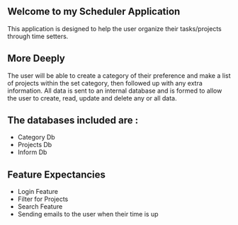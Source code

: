 ## Welcome to my Scheduler Application
This application is designed to help the user organize their tasks/projects through time setters.

## More Deeply
The user will be able to create a category of their preference and make a list of projects within the set category, then followed up with any extra information.
All data is sent to an internal database and is formed to allow the user to create, read, update and delete any or all data.

The databases included are :
----------------------------
- Category Db
- Projects Db
- Inform Db

## Feature Expectancies
- Login Feature
- Filter for Projects
- Search Feature
- Sending emails to the user when their time is up 